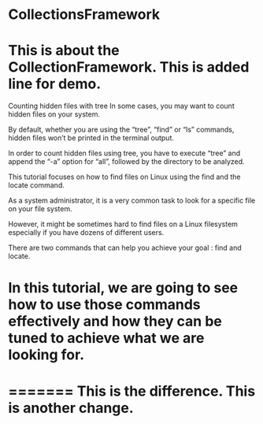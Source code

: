 # CollectionsFramework
This is about the CollectionFramework.
This is added line for demo.
===================================



Counting hidden files with tree
In some cases, you may want to count hidden files on your system.

By default, whether you are using the “tree”, “find” or “ls” commands, hidden files won’t be printed in the terminal output.

In order to count hidden files using tree, you have to execute “tree” and append the “-a” option for “all”, followed by the directory to be analyzed.

This tutorial focuses on how to find files on Linux using the find and the locate command.

As a system administrator, it is a very common task to look for a specific file on your file system.

However, it might be sometimes hard to find files on a Linux filesystem especially if you have dozens of different users.

There are two commands that can help you achieve your goal : find and locate.

In this tutorial, we are going to see how to use those commands effectively and how they can be tuned to achieve what we are looking for.
=========================================================================================================================================
=======
This is the difference.
This is another change.
=======


